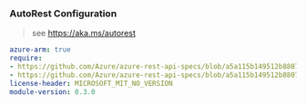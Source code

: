 ### AutoRest Configuration

> see https://aka.ms/autorest

``` yaml
azure-arm: true
require:
- https://github.com/Azure/azure-rest-api-specs/blob/a5a115b149512b8807eab9d02bfcbd3ac0db3477/specification/developerhub/resource-manager/readme.md
- https://github.com/Azure/azure-rest-api-specs/blob/a5a115b149512b8807eab9d02bfcbd3ac0db3477/specification/developerhub/resource-manager/readme.go.md
license-header: MICROSOFT_MIT_NO_VERSION
module-version: 0.3.0

```